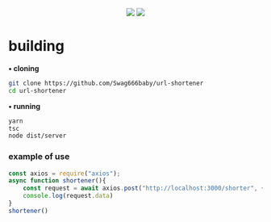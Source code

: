 <p align="center">
 <img src="https://raw.githubusercontent.com/MicaelliMedeiros/micaellimedeiros/master/image/computer-illustration.png"/>

<img src="https://img.shields.io/badge/TypeScript-black?style=for-the-badge&logo=typescript&logoColor=white"/>
</p>

# building 
**• cloning**
```bash
git clone https://github.com/Swag666baby/url-shortener
cd url-shortener 
```

**• running**
```bash
yarn
tsc
node dist/server
```


### example of use 
```javascript 
const axios = require("axios");
async function shortener(){
    const request = await axios.post("http://localhost:3000/shorter", {"url": "https://github.com"})
    console.log(request.data)
}
shortener()

```
